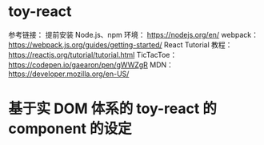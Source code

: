 # toy-react
参考链接：
提前安装 Node.js、npm 环境： https://nodejs.org/en/
webpack： https://webpack.js.org/guides/getting-started/
React Tutorial 教程： https://reactjs.org/tutorial/tutorial.html
TicTacToe： https://codepen.io/gaearon/pen/gWWZgR
MDN： https://developer.mozilla.org/en-US/

# 基于实 DOM 体系的 toy-react 的 component 的设定
